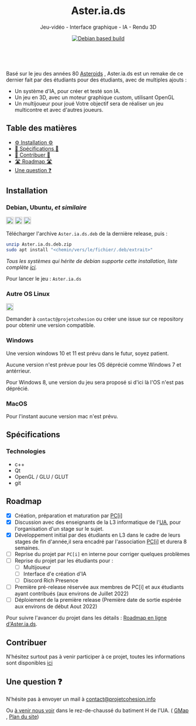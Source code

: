 <div align="center">
	<h1> Aster.ia.ds </h1>

<p align="center">
	Jeu-vidéo - Interface graphique - IA - Rendu 3D
</p>

[![Debian based build](https://github.com/pci-ua/Aster.ia.ds/actions/workflows/debian-build.yml/badge.svg?branch=main)](https://github.com/pci-ua/Aster.ia.ds/actions/workflows/debian-build.yml)

<h2 size="1" margin="0"><h6>⠀</h6></h2>
	
</div>

Basé sur le jeu des années 80 
[Asteroids](https://fr.wikipedia.org/wiki/Asteroids) ,
Aster.ia.ds est un remake de ce dernier fait par des étudiants pour des étudiants, avec de multiples ajouts :

 - Un système d'IA, pour créer et testé son IA.
 - Un jeu en 3D, avec un moteur graphique custom, utilisant OpenGL
 - Un multijoueur pour joué 
Votre objectif sera de réaliser un jeu multicontre et avec d'autres joueurs.

## Table des matières
 - [⚙️ Installation ⚙️](#installation)
 - [📄 Spécifications 📄](#spécifications)
 - [💪 Contribuer 💪](#contribuer)
 - [🛣️ Roadmap 🛣️](#roadmap)
 - [Une question ❓](#une-question-)

## Installation


### Debian, Ubuntu, _et similaire_ 

<img
	src="https://upload.wikimedia.org/wikipedia/commons/9/9e/UbuntuCoF.svg"
	alt="Ubuntu"
	height="20"/>
<img
	src="https://upload.wikimedia.org/wikipedia/commons/4/4a/Debian-OpenLogo.svg"
	alt="Debian"
	height="20"/>
<img
	src="https://upload.wikimedia.org/wikipedia/fr/3/3b/Raspberry_Pi_logo.svg"
	alt="Rasp OS"
	height="20"/>

Télécharger l'archive `Aster.ia.ds.deb` de la dernière release, puis :
```bash
unzip Aster.ia.ds.deb.zip
sudo apt install "<chemin/vers/le/fichier/.deb/extrait>"
```
_Tous les systèmes qui hérite de debian supporte cette installation, liste complète [ici](https://upload.wikimedia.org/wikipedia/commons/1/1b/Linux_Distribution_Timeline.svg)._

Pour lancer le jeu : `Aster.ia.ds` 

### Autre OS Linux

<img
	src="https://upload.wikimedia.org/wikipedia/commons/7/74/Arch_Linux_logo.svg"
	alt="Arch Linux"
	height="20"/>

Demander à `contact@projetcohesion` ou créer une issue sur ce repository pour obtenir une version compatible.

### Windows
Une version windows 10 et 11 est prévu dans le futur, soyez patient.

Aucune version n'est prévue pour les OS déprécié comme Windows 7 et antérrieur.

Pour Windows 8, une version du jeu sera proposé si d'ici là l'OS n'est pas déprécié.

### MacOS
Pour l'instant aucune version mac n'est prévu.

## Spécifications

### Technologies

 - c++
 - Qt
 - OpenGL / GLU / GLUT
 - git

## Roadmap

 - [x] Création, préparation et maturation par [PC[i]](https://projetcohesion.info)
 - [x] Discussion avec des enseignants de la L3 informatique de l'[UA](https://www.univ-angers.fr), pour l'organisation d'un stage sur le sujet.
 - [x] Développement initial par des étudiants en L3 dans le cadre de leurs stages de fin d'année,il sera encadré par l'association [PC[i]](https://projetcohesion.info) et durera 8 semaines.
 - [ ] Reprise du projet par `PC[i]` en interne pour corriger quelques problèmes
 - [ ] Reprise du projet par les étudiants pour :
   - [ ] Multijoueur
   - [ ] Interface d'e création d'IA
   - [ ] Discord Rich Presence
 - [ ] Première pré-release réservée aux membres de PC[i] et aux étudiants ayant contribués (aux environs de Juillet 2022)
 - [ ] Déploiement de la première release (Première date de sortie espérée aux environs de début Aout 2022)

Pour suivre l'avancer du projet dans les détails : [Roadmap en ligne d'Aster.ia.ds](https://pci.leria-etud.univ-angers.fr/aster.ia.ds/dev/).

## Contribuer

N'hésitez surtout pas à venir participer à ce projet, toutes les informations sont disponibles [ici](CONTRIBUTING.md)

## Une question ❓

N'hésite pas à envoyer un mail à contact@projetcohesion.info

Ou [à venir nous voir](https://projetcohesion.info/a-propos/#bureau) dans le rez-de-chaussé du batiment H de l'UA. ( [GMap](https://www.google.com/maps/place/Facult%C3%A9+des+Sciences,+2+Bd+de+Lavoisier,+49000+Angers/@47.4805015,-0.6000928,17z/data=!3m1!4b1!4m5!3m4!1s0x48087f1bc2f35b47:0xe3ea8379948a1e65!8m2!3d47.4805015!4d-0.6000928) , [Plan du site](https://math.univ-angers.fr/wp-content/uploads/2018/08/plancampus.gif))


